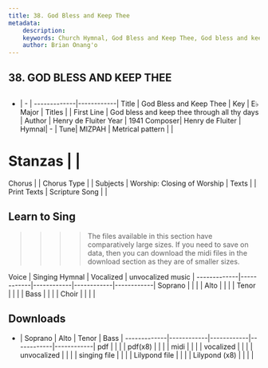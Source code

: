 ```yaml
---
title: 38. God Bless and Keep Thee
metadata:
    description: 
    keywords: Church Hymnal, God Bless and Keep Thee, God bless and keep thee through all thy days, 
    author: Brian Onang'o
---
```



## 38. GOD BLESS AND KEEP THEE

```txt

```

- |   -  |
-------------|------------|
Title | God Bless and Keep Thee |
Key | E♭ Major |
Titles |  |
First Line | God bless and keep thee through all thy days |
Author | Henry de Fluiter
Year | 1941
Composer| Henry de Fluiter |
Hymnal|  - |
Tune| MIZPAH |
Metrical pattern | |
# Stanzas |  |
Chorus |  |
Chorus Type |  |
Subjects | Worship: Closing of Worship |
Texts |  |
Print Texts | 
Scripture Song |  |
  
## Learn to Sing

>>>> The files available in this section have comparatively large sizes. If you need to save on data, then you can download the midi files in the download section as they are of smaller sizes.

Voice |  Singing Hymnal | Vocalized | unvocalized music |
-------------|------------|------------|------------|------------|
Soprano | | | |
Alto | | | |
Tenor | | | |
Bass | | | |
Choir | | | |

## Downloads

- |  Soprano | Alto | Tenor | Bass |
-------------|------------|------------|------------|------------|
pdf | | | |
pdf(x8) | | | |
midi | | | |
vocalized | | | |
unvocalized | | | |
singing file | | | |
Lilypond file | | | |
Lilypond (x8) | | | |
  